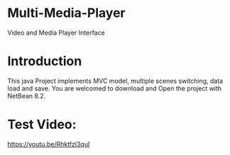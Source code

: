 # Multi-Media-Player
Video and Media Player Interface

# Introduction
This java Project implements MVC model, multiple scenes switching, data load and save. You are welcomed to download and Open the project with NetBean 8.2.

# Test Video:
https://youtu.be/Rhktfzl3quI

